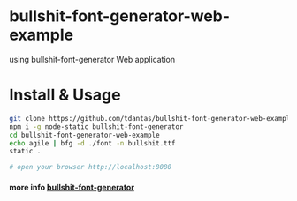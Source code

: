 # bullshit-font-generator-web-example
using bullshit-font-generator Web application

# Install & Usage

```sh
git clone https://github.com/tdantas/bullshit-font-generator-web-example.git
npm i -g node-static bullshit-font-generator
cd bullshit-font-generator-web-example
echo agile | bfg -d ./font -n bullshit.ttf
static . 

# open your browser http://localhost:8080
````

#### more info [bullshit-font-generator](https://github.com/tdantas/bullshit-font-generator)
